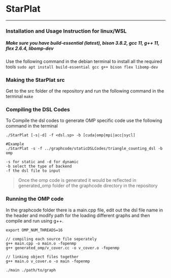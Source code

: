 # StarPlat
---
### Installation and Usage Instruction for linux/WSL

##### Make sure you have build-essential (latest), bison 3.8.2, gcc 11, g++ 11, flex 2.6.4, libomp-dev
 Use the following command in the debian terminal to install all the required tools
 ``` sudo apt install build-essential gcc g++ bison flex libomp-dev ```

### Making the StarPlat src

Get to the src folder of the repository and run the following command in the terminal
``` make ```

### Compiling the DSL Codes
To Compile the dsl codes to generate OMP specific code use the following command in the terminal
```
./StarPlat [-s|-d] -f <dsl.sp> -b [cuda|omp|mpi|acc|sycl]

#Example
./StarPlat -s -f ../graphcode/staticDSLCodes/triangle_counting_dsl -b omp

-s for static and -d for dynamic
-b select the type of backend
-f the dsl file to input
```
>Once the omp code is generated it would be reflected in generated_omp folder of the graphcode directory in the repository

### Running the OMP code

In the graphcode folder there is a main.cpp file, edit out the dsl file name in the header and modify path for the loading different graphs and then compile and run using g++.
```  
export OMP_NUM_THREADS=16

// compiling each source file seperately
g++ main.cpp -o main.o -fopenmp
g++ generated_omp/v_cover.cc -o v_cover.o -fopenmp

// linking object files together
g++ main.o v_cover.o -o main -fopenmp

./main ./path/to/graph
```
